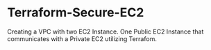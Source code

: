 # Terraform-Secure-EC2
Creating a VPC with two EC2 Instance. One Public EC2 Instance that communicates with a Private EC2 utilizing Terrafom. 
